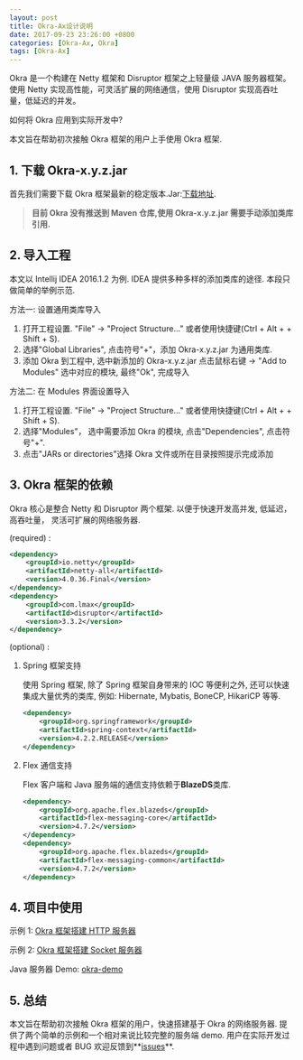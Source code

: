 ```yaml
---
layout: post
title: Okra-Ax设计说明
date: 2017-09-23 23:26:00 +0800
categories: [Okra-Ax, Okra]
tags: [Okra-Ax]
---
```


Okra 是一个构建在 Netty 框架和 Disruptor 框架之上轻量级 JAVA 服务器框架。
使用 Netty 实现高性能，可灵活扩展的网络通信，使用 Disruptor 实现高吞吐量，低延迟的并发。

如何将 Okra 应用到实际开发中?

本文旨在帮助初次接触 Okra 框架的用户上手使用 Okra 框架.

## 1. 下载 Okra-x.y.z.jar

首先我们需要下载 Okra 框架最新的稳定版本.Jar:[下载地址](https://github.com/ogcs/Okra/releases).

> **目前 Okra 没有推送到 Maven 仓库,使用 Okra-x.y.z.jar 需要手动添加类库引用.**

## 2. 导入工程

本文以 Intellij IDEA 2016.1.2 为例. IDEA 提供多种多样的添加类库的途径. 本段只做简单的举例示范.

方法一: 设置通用类库导入

1.  打开工程设置. "File" -> "Project Structure..." 或者使用快捷键(Ctrl + Alt + + Shift + S).
2.  选择"Global Libraries", 点击符号"+"，添加 Okra-x.y.z.jar 为通用类库.
3.  添加 Okra 到工程中, 选中新添加的 Okra-x.y.z.jar 点击鼠标右键 -> "Add to Modules" 选中对应的模块, 最终"Ok", 完成导入

方法二: 在 Modules 界面设置导入

1.  打开工程设置. "File" -> "Project Structure..." 或者使用快捷键(Ctrl + Alt + + Shift + S).
2.  选择"Modules"， 选中需要添加 Okra 的模块, 点击"Dependencies", 点击符号"+".
3.  点击"JARs or directories"选择 Okra 文件或所在目录按照提示完成添加

## 3. Okra 框架的依赖

Okra 核心是整合 Netty 和 Disruptor 两个框架. 以便于快速开发高并发, 低延迟，高吞吐量， 灵活可扩展的网络服务器.

(required) :

```xml
<dependency>
    <groupId>io.netty</groupId>
    <artifactId>netty-all</artifactId>
    <version>4.0.36.Final</version>
</dependency>
<dependency>
    <groupId>com.lmax</groupId>
    <artifactId>disruptor</artifactId>
    <version>3.3.2</version>
</dependency>
```

(optional) :

1.  Spring 框架支持

    使用 Spring 框架, 除了 Spring 框架自身带来的 IOC 等便利之外, 还可以快速集成大量优秀的类库, 例如: Hibernate, Mybatis, BoneCP, HikariCP 等等.

    ```xml
    <dependency>
        <groupId>org.springframework</groupId>
        <artifactId>spring-context</artifactId>
        <version>4.2.2.RELEASE</version>
    </dependency>
    ```

2.  Flex 通信支持

    Flex 客户端和 Java 服务端的通信支持依赖于**BlazeDS**类库.

    ```xml
    <dependency>
        <groupId>org.apache.flex.blazeds</groupId>
        <artifactId>flex-messaging-core</artifactId>
        <version>4.7.2</version>
    </dependency>
    <dependency>
        <groupId>org.apache.flex.blazeds</groupId>
        <artifactId>flex-messaging-common</artifactId>
        <version>4.7.2</version>
    </dependency>
    ```

## 4. 项目中使用

示例 1: [Okra 框架搭建 HTTP 服务器](https://github.com/ogcs/Okra/wiki/Okra%E6%A1%86%E6%9E%B6%E6%90%AD%E5%BB%BAHTTP%E6%9C%8D%E5%8A%A1%E5%99%A8)

示例 2: [Okra 框架搭建 Socket 服务器](https://github.com/ogcs/Okra/wiki/Okra%E6%A1%86%E6%9E%B6%E6%90%AD%E5%BB%BASocket%E6%9C%8D%E5%8A%A1%E5%99%A8)

Java 服务器 Demo: [okra-demo](https://github.com/ogcs/Okra/tree/master/okra-demo)

## 5. 总结

本文旨在帮助初次接触 Okra 框架的用户，快速搭建基于 Okra 的网络服务器. 提供了两个简单的示例和一个相对来说比较完整的服务端 demo.
用户在实际开发过程中遇到问题或者 BUG 欢迎反馈到**[issues](https://github.com/ogcs/Okra/issues)**.

